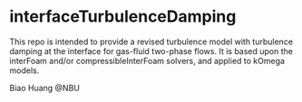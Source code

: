 # interfaceTurbulenceDamping



This repo is intended to provide a revised turbulence model with turbulence damping at the interface for gas-fluid two-phase flows. It is based upon the interFoam and/or compressibleInterFoam solvers, and applied to kOmega models.



Biao Huang @NBU

